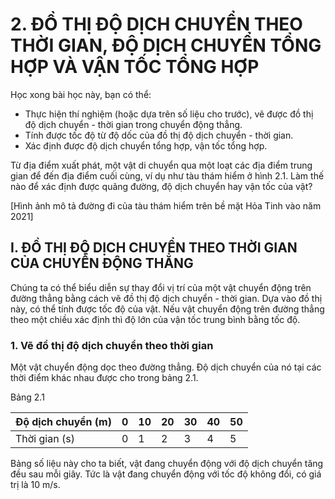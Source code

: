 # 2. ĐỒ THỊ ĐỘ DỊCH CHUYỂN THEO THỜI GIAN, ĐỘ DỊCH CHUYỂN TỔNG HỢP VÀ VẬN TỐC TỔNG HỢP

Học xong bài học này, bạn có thể:
- Thực hiện thí nghiệm (hoặc dựa trên số liệu cho trước), vẽ được đồ thị độ dịch chuyển - thời gian trong chuyển động thẳng.
- Tính được tốc độ từ độ dốc của đồ thị độ dịch chuyển - thời gian.
- Xác định được độ dịch chuyển tổng hợp, vận tốc tổng hợp.

Từ địa điểm xuất phát, một vật di chuyển qua một loạt các địa điểm trung gian để đến địa điểm cuối cùng, ví dụ như tàu thám hiểm ở hình 2.1. Làm thế nào để xác định được quãng đường, độ dịch chuyển hay vận tốc của vật?

[Hình ảnh mô tả đường đi của tàu thám hiểm trên bề mặt Hỏa Tinh vào năm 2021]

## I. ĐỒ THỊ ĐỘ DỊCH CHUYỂN THEO THỜI GIAN CỦA CHUYỂN ĐỘNG THẲNG

Chúng ta có thể biểu diễn sự thay đổi vị trí của một vật chuyển động trên đường thẳng bằng cách vẽ đồ thị độ dịch chuyển - thời gian. Dựa vào đồ thị này, có thể tính được tốc độ của vật. Nếu vật chuyển động trên đường thẳng theo một chiều xác định thì độ lớn của vận tốc trung bình bằng tốc độ.

### 1. Vẽ đồ thị độ dịch chuyển theo thời gian

Một vật chuyển động dọc theo đường thẳng. Độ dịch chuyển của nó tại các thời điểm khác nhau được cho trong bảng 2.1.

Bảng 2.1

| Độ dịch chuyển (m) | 0 | 10 | 20 | 30 | 40 | 50 |
|---------------------|---|----|----|----|----|----| 
| Thời gian (s)       | 0 | 1  | 2  | 3  | 4  | 5  |

Bảng số liệu này cho ta biết, vật đang chuyển động với độ dịch chuyển tăng đều sau mỗi giây. Tức là vật đang chuyển động với tốc độ không đổi, có giá trị là 10 m/s.